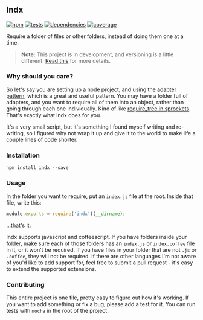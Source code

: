 Indx
----

[![npm](https://badge.fury.io/js/indx.png)](http://badge.fury.io/js/indx)
[![tests](https://travis-ci.org/jenius/indx.png?branch=master)](https://travis-ci.org/jenius/indx)
[![dependencies](https://david-dm.org/jenius/indx.png?theme=shields.io)](https://david-dm.org/jenius/indx)
[![coverage](https://coveralls.io/repos/jenius/indx/badge.png)](https://coveralls.io/r/jenius/indx)

Require a folder of files or other folders, instead of doing them one at a time.

> **Note:** This project is in development, and versioning is a little different. [Read this](http://markup.im/#q4_cRZ1Q) for more details.

### Why should you care?

So let's say you are setting up a node project, and using the [adapter pattern](http://en.wikipedia.org/wiki/Adapter_pattern), which is a great and useful pattern. You may have a folder full of adapters, and you want to require all of them into an object, rather than going through each one individually. Kind of like [require_tree in sprockets](https://github.com/sstephenson/sprockets#the-require_tree-directive). That's exactly what indx does for you.

It's a very small script, but it's something I found myself writing and re-writing, so I figured why not wrap it up and give it to the world to make life a couple lines of code shorter.

### Installation

`npm install indx --save`

### Usage

In the folder you want to require, put an `index.js` file at the root. Inside that file, write this:

```js
module.exports = require('indx')(__dirname);
```

...that's it.

Indx supports javascript and coffeescript. If you have folders inside your folder, make sure each of those folders has an `index.js` or `index.coffee` file in it, or it won't be required. If you have files in your folder that are not `.js` or `.coffee`, they will not be required. If there are other languages I'm not aware of you'd like to add support for, feel free to submit a pull request - it's easy to extend the supported extensions.

### Contributing

This entire project is one file, pretty easy to figure out how it's working. If you want to add something or fix a bug, please add a test for it. You can run tests with `mocha` in the root of the project.
